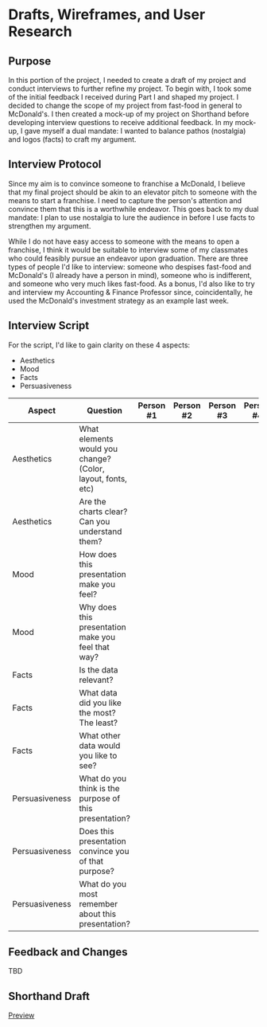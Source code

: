 # Drafts, Wireframes, and User Research

## Purpose

In this portion of the project, I needed to create a draft of my project and conduct interviews to further refine my project. 
To begin with, I took some of the initial feedback I received during Part I and shaped my project. I decided to change the scope of my project from fast-food in general to McDonald's. I then created a mock-up of my project on Shorthand before developing interview questions to receive additional feedback. In my mock-up, I gave myself a dual mandate: I wanted to balance pathos (nostalgia) and logos (facts) to craft my argument.

## Interview Protocol

Since my aim is to convince someone to franchise a McDonald, I believe that my final project should be akin to an elevator pitch to someone with the means to start a franchise. I need to capture the person's attention and convince them that this is a worthwhile endeavor. This goes back to my dual mandate: I plan to use nostalgia to lure the audience in before I use facts to strengthen my argument. 

While I do not have easy access to someone with the means to open a franchise, I think it would be suitable to interview some of my classmates who could feasibly pursue an endeavor upon graduation. There are three types of people I'd like to interview: someone who despises fast-food and McDonald's (I already have a person in mind), someone who is indifferent, and someone who very much likes fast-food. As a bonus, I'd also like to try and interview my Accounting & Finance Professor since, coincidentally, he used the McDonald's investment strategy as an example last week.

## Interview Script

For the script, I'd like to gain clarity on these 4 aspects:
  * Aesthetics
  * Mood
  * Facts
  * Persuasiveness

| Aspect       | Question    | Person #1           | Person #2                | Person #3            | Person #4           |
|--------------|-------------|---------------------|--------------------------|----------------------|---------------------|
| Aesthetics   | What elements would you change? (Color, layout, fonts, etc)   |             |       |  |                     |
| Aesthetics   | Are the charts clear? Can you understand them?    |                  |       |           |                     |
| Mood         | How does this presentation make you feel?        |             |  |          |                     |
| Mood         | Why does this presentation make you feel that way?        |             |  |          |                     |
| Facts        | Is the data relevant? | | | | |
| Facts        | What data did you like the most? The least? | | | | |
| Facts        | What other data would you like to see? | | | | | 
|Persuasiveness| What do you think is the purpose of this presentation? |     | | | | 
|Persuasiveness| Does this presentation convince you of that purpose? | | | | |
|Persuasiveness| What do you most remember about this presentation? | | | | | 


## Feedback and Changes

TBD

## Shorthand Draft

[Preview](https://preview.shorthand.com/W46sWpogBHhBgutR)


